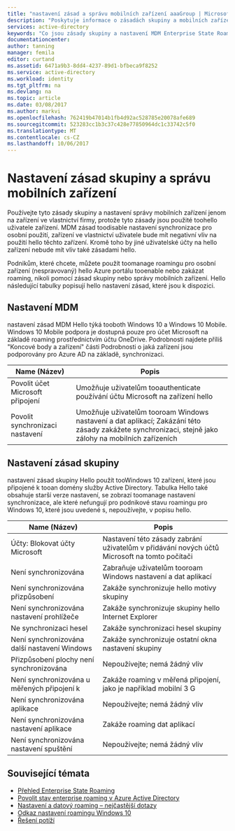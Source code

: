 ```yaml
---
title: "nastavení zásad a správu mobilních zařízení aaaGroup | Microsoft Docs"
description: "Poskytuje informace o zásadách skupiny a mobilních zařízení nastavení správy (MDM), které se mají použít na zařízeních vlastněných společností. Tyto zásady jsou použité toohello uživatele zařízení."
services: active-directory
keywords: "Co jsou zásady skupiny a nastavení MDM Enterprise State Roaming, Enterprise State Roaming, cloudu systému windows"
documentationcenter: 
author: tanning
manager: femila
editor: curtand
ms.assetid: 6471a9b3-8dd4-4237-89d1-bfbeca9f8252
ms.service: active-directory
ms.workload: identity
ms.tgt_pltfrm: na
ms.devlang: na
ms.topic: article
ms.date: 03/08/2017
ms.author: markvi
ms.openlocfilehash: 762419b47014b1fb4d92ac528785e20078afe689
ms.sourcegitcommit: 523283cc1b3c37c428e77850964dc1c33742c5f0
ms.translationtype: MT
ms.contentlocale: cs-CZ
ms.lasthandoff: 10/06/2017
---
```

# <a name="group-policy-and-mdm-settings"></a>Nastavení zásad skupiny a správu mobilních zařízení
Používejte tyto zásady skupiny a nastavení správy mobilních zařízení jenom na zařízení ve vlastnictví firmy, protože tyto zásady jsou použité toohello uživatele zařízení. MDM zásad toodisable nastavení synchronizace pro osobní použití, zařízení ve vlastnictví uživatele bude mít negativní vliv na použití hello těchto zařízení. Kromě toho by jiné uživatelské účty na hello zařízení nebude mít vliv také zásadami hello.

Podnikům, které chcete, můžete použít toomanage roamingu pro osobní zařízení (nespravovaný) hello Azure portálu tooenable nebo zakázat roaming, nikoli pomocí zásad skupiny nebo správy mobilních zařízení.
Hello následující tabulky popisují hello nastavení zásad, které jsou k dispozici.

## <a name="mdm-settings"></a>Nastavení MDM
nastavení zásad MDM Hello týká tooboth Windows 10 a Windows 10 Mobile.  Windows 10 Mobile podpora je dostupná pouze pro účet Microsoft na základě roaming prostřednictvím účtu OneDrive.  Podrobnosti najdete příliš "Koncové body a zařízení" části Podrobnosti o jaká zařízení jsou podporovány pro Azure AD na základě, synchronizaci.

| Name (Název) | Popis |
| --- | --- |
| Povolit účet Microsoft připojení |Umožňuje uživatelům tooauthenticate používání účtu Microsoft na zařízení hello |
| Povolit synchronizaci nastavení |Umožňuje uživatelům tooroam Windows nastavení a dat aplikací; Zakázání této zásady zakážete synchronizaci, stejně jako zálohy na mobilních zařízeních |

## <a name="group-policy-settings"></a>Nastavení zásad skupiny
nastavení zásad skupiny Hello použít tooWindows 10 zařízení, které jsou připojené k tooan domény služby Active Directory. Tabulka Hello také obsahuje starší verze nastavení, se zobrazí toomanage nastavení synchronizace, ale které nefungují pro podnikové stavu roamingu pro Windows 10, které jsou uvedené s, nepoužívejte, v popisu hello.

| Name (Název) | Popis |
| --- | --- |
| Účty: Blokovat účty Microsoft |Nastavení této zásady zabrání uživatelům v přidávání nových účtů Microsoft na tomto počítači |
| Není synchronizována |Zabraňuje uživatelům tooroam Windows nastavení a dat aplikací |
| Není synchronizována přizpůsobení |Zakáže synchronizuje hello motivy skupiny |
| Není synchronizována nastavení prohlížeče |Zakáže synchronizuje skupiny hello Internet Explorer |
| Ne synchronizaci hesel |Zakáže synchronizaci hesel skupiny |
| Není synchronizována další nastavení Windows |Zakáže synchronizuje ostatní okna nastavení skupiny |
| Přizpůsobení plochy není synchronizována |Nepoužívejte; nemá žádný vliv |
| Není synchronizována u měřených připojení k |Zakáže roaming v měřená připojení, jako je například mobilní 3 G |
| Není synchronizována aplikace |Nepoužívejte; nemá žádný vliv |
| Není synchronizována nastavení aplikace |Zakáže roaming dat aplikací |
| Není synchronizována nastavení spuštění |Nepoužívejte; nemá žádný vliv |

## <a name="related-topics"></a>Související témata
* [Přehled Enterprise State Roaming](active-directory-windows-enterprise-state-roaming-overview.md)
* [Povolit stav enterprise roaming v Azure Active Directory](active-directory-windows-enterprise-state-roaming-enable.md)
* [Nastavení a datový roaming – nejčastější dotazy](active-directory-windows-enterprise-state-roaming-faqs.md)
* [Odkaz nastavení roamingu Windows 10](active-directory-windows-enterprise-state-roaming-windows-settings-reference.md)
* [Řešení potíží](active-directory-windows-enterprise-state-roaming-troubleshooting.md)

